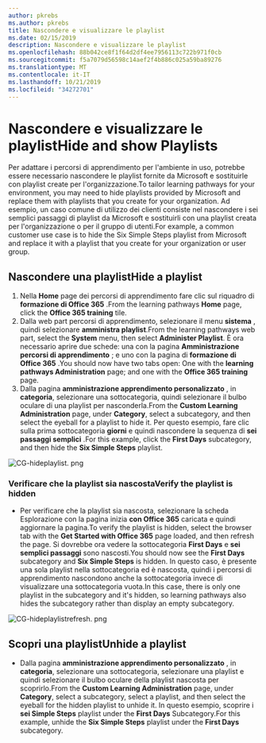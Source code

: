 ```yaml
---
author: pkrebs
ms.author: pkrebs
title: Nascondere e visualizzare le playlist
ms.date: 02/15/2019
description: Nascondere e visualizzare le playlist
ms.openlocfilehash: 88b042ce8f1f64d2df4ee7956113c722b971f0cb
ms.sourcegitcommit: f5a7079d56598c14aef2f4b886c025a59ba89276
ms.translationtype: MT
ms.contentlocale: it-IT
ms.lasthandoff: 10/21/2019
ms.locfileid: "34272701"
---
```

# <a name="hide-and-show-playlists"></a><span data-ttu-id="c1ca4-103">Nascondere e visualizzare le playlist</span><span class="sxs-lookup"><span data-stu-id="c1ca4-103">Hide and show Playlists</span></span>

<span data-ttu-id="c1ca4-104">Per adattare i percorsi di apprendimento per l'ambiente in uso, potrebbe essere necessario nascondere le playlist fornite da Microsoft e sostituirle con playlist create per l'organizzazione.</span><span class="sxs-lookup"><span data-stu-id="c1ca4-104">To tailor learning pathways for your environment, you may need to hide playlists provided by Microsoft and replace them with playlists that you create for your organization.</span></span> <span data-ttu-id="c1ca4-105">Ad esempio, un caso comune di utilizzo dei clienti consiste nel nascondere i sei semplici passaggi di playlist da Microsoft e sostituirli con una playlist creata per l'organizzazione o per il gruppo di utenti.</span><span class="sxs-lookup"><span data-stu-id="c1ca4-105">For example, a common customer use case is to hide the Six Simple Steps playlist from Microsoft and replace it with a playlist that you create for your organization or user group.</span></span> 

## <a name="hide-a-playlist"></a><span data-ttu-id="c1ca4-106">Nascondere una playlist</span><span class="sxs-lookup"><span data-stu-id="c1ca4-106">Hide a playlist</span></span>

1. <span data-ttu-id="c1ca4-107">Nella **Home** page dei percorsi di apprendimento fare clic sul riquadro di **formazione di Office 365** .</span><span class="sxs-lookup"><span data-stu-id="c1ca4-107">From the learning pathways **Home** page, click the **Office 365 training** tile.</span></span>
2. <span data-ttu-id="c1ca4-108">Dalla web part percorsi di apprendimento, selezionare il menu **sistema** , quindi selezionare **amministra playlist**.</span><span class="sxs-lookup"><span data-stu-id="c1ca4-108">From the learning pathways web part, select the **System** menu, then select **Administer Playlist**.</span></span> <span data-ttu-id="c1ca4-109">È ora necessario aprire due schede: una con la pagina **Amministrazione percorsi di apprendimento** ; e uno con la pagina di **formazione di Office 365** .</span><span class="sxs-lookup"><span data-stu-id="c1ca4-109">You should now have two tabs open: One with the **learning pathways Administration** page; and one with the **Office 365 training** page.</span></span> 
3. <span data-ttu-id="c1ca4-110">Dalla pagina **amministrazione apprendimento personalizzato** , in **categoria**, selezionare una sottocategoria, quindi selezionare il bulbo oculare di una playlist per nasconderla.</span><span class="sxs-lookup"><span data-stu-id="c1ca4-110">From the **Custom Learning Administration** page, under **Category**, select a subcategory, and then select the eyeball for a playlist to hide it.</span></span> <span data-ttu-id="c1ca4-111">Per questo esempio, fare clic sulla prima sottocategoria **giorni** e quindi nascondere la sequenza di **sei passaggi semplici** .</span><span class="sxs-lookup"><span data-stu-id="c1ca4-111">For this example, click the **First Days** subcategory, and then hide the **Six Simple Steps** playlist.</span></span>  

![CG-hideplaylist. png](media/cg-hideplaylist.png)

### <a name="verify-the-playlist-is-hidden"></a><span data-ttu-id="c1ca4-113">Verificare che la playlist sia nascosta</span><span class="sxs-lookup"><span data-stu-id="c1ca4-113">Verify the playlist is hidden</span></span>
- <span data-ttu-id="c1ca4-114">Per verificare che la playlist sia nascosta, selezionare la scheda Esplorazione con la pagina inizia **con Office 365** caricata e quindi aggiornare la pagina.</span><span class="sxs-lookup"><span data-stu-id="c1ca4-114">To verify the playlist is hidden, select the browser tab with the **Get Started with Office 365** page loaded, and then refresh the page.</span></span> <span data-ttu-id="c1ca4-115">Si dovrebbe ora vedere la sottocategoria **First Days** e **sei semplici passaggi** sono nascosti.</span><span class="sxs-lookup"><span data-stu-id="c1ca4-115">You should now see the **First Days** subcategory and **Six Simple Steps** is hidden.</span></span> <span data-ttu-id="c1ca4-116">In questo caso, è presente una sola playlist nella sottocategoria ed è nascosta, quindi i percorsi di apprendimento nascondono anche la sottocategoria invece di visualizzare una sottocategoria vuota.</span><span class="sxs-lookup"><span data-stu-id="c1ca4-116">In this case, there is only one playlist in the subcategory and it's hidden, so learning pathways also hides the subcategory rather than display an empty subcategory.</span></span> 

![CG-hideplaylistrefresh. png](media/cg-hideplaylistrefresh.png)

## <a name="unhide-a-playlist"></a><span data-ttu-id="c1ca4-118">Scopri una playlist</span><span class="sxs-lookup"><span data-stu-id="c1ca4-118">Unhide a playlist</span></span>

- <span data-ttu-id="c1ca4-119">Dalla pagina **amministrazione apprendimento personalizzato** , in **categoria**, selezionare una sottocategoria, selezionare una playlist e quindi selezionare il bulbo oculare della playlist nascosta per scoprirlo.</span><span class="sxs-lookup"><span data-stu-id="c1ca4-119">From the **Custom Learning Administration** page, under **Category**, select a subcategory, select a playlist, and then select the eyeball for the hidden playlist to unhide it.</span></span> <span data-ttu-id="c1ca4-120">In questo esempio, scoprire i **sei Simple Steps** playlist under the **First Days** Subcategory.</span><span class="sxs-lookup"><span data-stu-id="c1ca4-120">For this example, unhide the **Six Simple Steps** playlist under the **First Days** subcategory.</span></span>  

